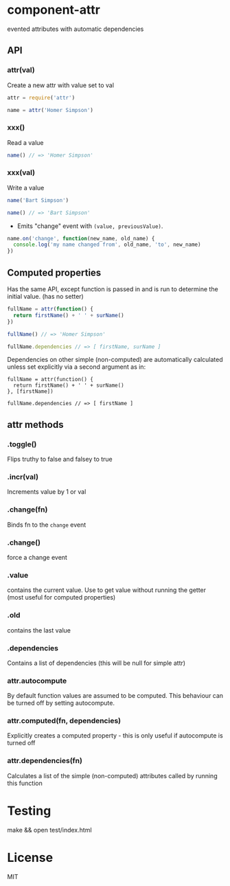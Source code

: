 # component-attr

evented attributes with automatic dependencies

## API

### attr(val)

  Create a new attr with value set to val

```javascript
attr = require('attr')

name = attr('Homer Simpson')
```

### xxx()
  
  Read a value

```javascript
name() // => 'Homer Simpson'
```

### xxx(val)

   Write a value

```javascript
name('Bart Simpson')

name() // => 'Bart Simpson'
```

  - Emits "change" event with `(value, previousValue)`.

```javascript
name.on('change', function(new_name, old_name) {
  console.log('my name changed from', old_name, 'to', new_name)
})
```

## Computed properties

  Has the same API, except function is passed in and is run to determine the initial value. (has no setter)

```javascript
fullName = attr(function() {
  return firstName() + ' ' + surName()
})

fullName() // => 'Homer Simpson'

fullName.dependencies // => [ firstName, surName ]
```

Dependencies on other simple (non-computed) are automatically calculated unless set explicitly via a second argument as in:

```
fullName = attr(function() {
  return firstName() + ' ' + surName()
}, [firstName])

fullName.dependencies // => [ firstName ]
```

## attr methods

### .toggle()

  Flips truthy to false and falsey to true

### .incr(val) 
  
  Increments value by 1 or val

### .change(fn)

  Binds fn to the `change` event

### .change()

 force a change event

### .value
  
  contains the current value. Use to get value without running the getter (most useful for computed properties)

### .old
  
  contains the last value 

### .dependencies

  Contains a list of dependencies (this will be null for simple attr)

### attr.autocompute

  By default function values are assumed to be computed. This behaviour can be turned off by setting autocompute. 

### attr.computed(fn, dependencies)
  
  Explicitly creates a computed property - this is only useful if autocompute is turned off

### attr.dependencies(fn)

  Calculates a list of the simple (non-computed) attributes called by running this function

# Testing

  make && open test/index.html 

# License

  MIT